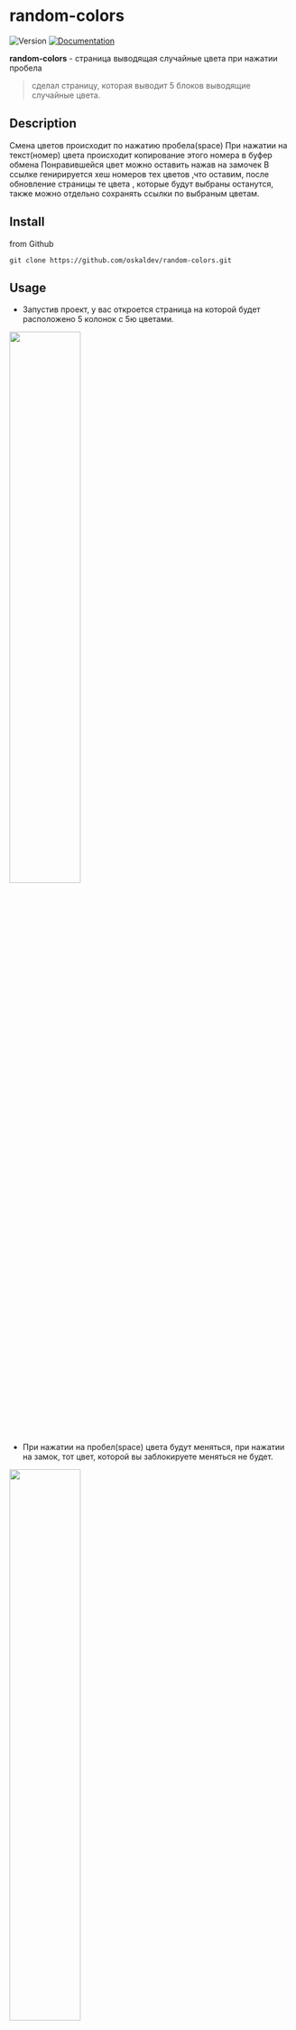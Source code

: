 
# random-colors
<p>
  <img alt="Version" src="https://img.shields.io/badge/version-1.0.0-blue.svg?cacheSeconds=2592000" />
  <a href="https://github.com/oskaldev/random-colors#readme" target="_blank">
    <img alt="Documentation" src="https://img.shields.io/badge/documentation-yes-brightgreen.svg" />
  </a>
</p>

**random-colors** - страница выводящая случайные цвета при нажатии пробела 
> сделал страницу, которая выводит 5 блоков выводящие случайные цвета. 

## Description
Смена цветов происходит по нажатию пробела(space) 
При нажатии на текст(номер) цвета происходит копирование этого номера в буфер обмена
Понравившейся цвет можно оставить нажав на замочек
В ссылке генирируется хеш номеров тех цветов ,что оставим, после обновление страницы те цвета , которые будут выбраны останутся, также можно отдельно сохранять ссылки по выбраным цветам.  

## Install
from Github
```Github
git clone https://github.com/oskaldev/random-colors.git
```
## Usage
- Запустив проект, у вас откроется страница на которой будет расположено 5 колонок с 5ю  цветами.

<img src="https://user-images.githubusercontent.com/67880047/225930262-02829a06-90ed-4e82-8e92-eb5662de8957.png" width=50% height=50%>

- При нажатии на пробел(space) цвета будут меняться, при нажатии на замок, тот цвет, которой вы заблокируете меняться не будет. 

<img src="https://user-images.githubusercontent.com/67880047/225930450-4c6a4522-e36d-4fdc-b811-63dcd2a970b5.png" width=50% height=50%>

- В url генерируется хеш с номерами цветов, который можно будет отдельно открыть на другой странице или скинуть кому-либо ссылку

<img src="https://user-images.githubusercontent.com/67880047/225930564-3d2663fb-bf6b-4bbb-917f-1d66f86dea6d.png" width=50% height=50%>

## Author

👤 **oskaldev**

* Github: [@oskaldev](https://github.com/oskaldev)
* LinkedIn: [@oskaldev](https://linkedin.com/in/oskaldev)
* Telegram: [@oskaldev](https://t.me/oskaldev)


